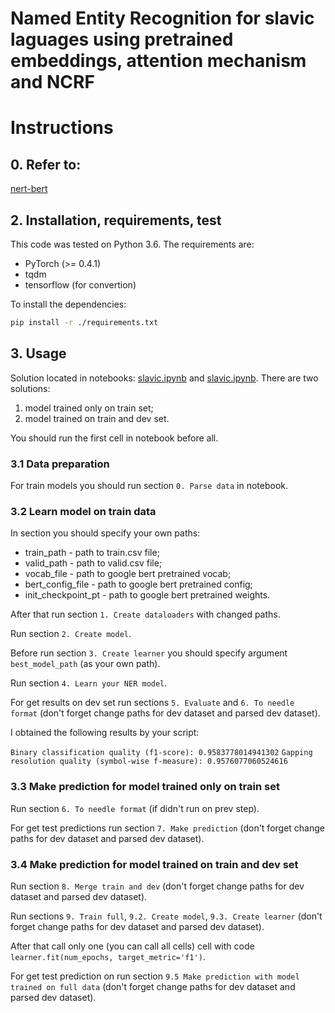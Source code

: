 # Named Entity Recognition for slavic laguages using pretrained embeddings, attention mechanism and NCRF
# Instructions

## 0. Refer to:
[nert-bert](https://github.com/sberbank-ai/ner-bert)

## 2. Installation, requirements, test

This code was tested on Python 3.6. The requirements are:

- PyTorch (>= 0.4.1)
- tqdm
- tensorflow (for convertion)

To install the dependencies:

````bash
pip install -r ./requirements.txt
````

## 3. Usage
Solution located in notebooks: [slavic.ipynb](exps/slavic.ipynb) and [slavic.ipynb](exps/slavic_data_prc.ipynb).
There are two solutions:
1. model trained only on train set;
2. model trained on train and dev set.

You should run the first cell in notebook before all.

### 3.1 Data preparation
For train models you should run section `0. Parse data` in notebook.
### 3.2 Learn model on train data
In section  you should specify your own paths:
* train_path - path to train.csv file;
* valid_path - path to valid.csv file;
* vocab_file - path to google bert pretrained vocab;
* bert_config_file - path to google bert pretrained config;
* init_checkpoint_pt - path to google bert pretrained weights.

After that run section `1. Create dataloaders` with changed paths.

Run section `2. Create model`.

Before run section `3. Create learner` you should specify argument `best_model_path` (as your own path).

Run section `4. Learn your NER model`.

For get results on dev set run sections `5. Evaluate` and `6. To needle format` (don't forget change paths for dev dataset and parsed dev dataset).

I obtained the following results by your script:

```Binary classification quality (f1-score): 0.9583778014941302```
```Gapping resolution quality (symbol-wise f-measure): 0.9576077060524616```

### 3.3 Make prediction for model trained only on train set
Run section `6. To needle format` (if didn't run on prev step).

For get test predictions run section `7. Make prediction` (don't forget change paths for dev dataset and parsed dev dataset).

### 3.4 Make prediction for model trained on train and dev set
Run section `8. Merge train and dev` (don't forget change paths for dev dataset and parsed dev dataset).

Run sections `9. Train full`, `9.2. Create model`, `9.3. Create learner` (don't forget change paths for dev dataset and parsed dev dataset).

After that call only one (you can call all cells) cell with code `learner.fit(num_epochs, target_metric='f1')`.

For get test prediction on  run section `9.5 Make prediction with model trained on full data` (don't forget change paths for dev dataset and parsed dev dataset).
